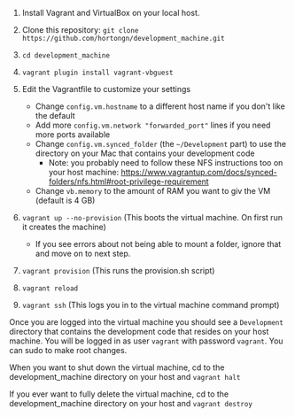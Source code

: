 1. Install Vagrant and VirtualBox on your local host.

1. Clone this repository: `git clone https://github.com/hortongn/development_machine.git`

1. `cd development_machine`

1. `vagrant plugin install vagrant-vbguest`

1. Edit the Vagrantfile to customize your settings
   * Change `config.vm.hostname` to a different host name if you don't like the default
   * Add more `config.vm.network "forwarded_port"` lines if you need more ports available
   * Change `config.vm.synced_folder` (the `~/Development` part) to use the directory on your Mac that contains your development code
      * Note: you probably need to follow these NFS instructions too on your host machine: https://www.vagrantup.com/docs/synced-folders/nfs.html#root-privilege-requirement
   * Change `vb.memory` to the amount of RAM you want to giv the VM (default is 4 GB)

1. `vagrant up --no-provision` (This boots the virtual machine.  On first run it creates the machine)
   * If you see errors about not being able to mount a folder, ignore that and move on to next step.

1. `vagrant provision` (This runs the provision.sh script)

1. `vagrant reload`

1. `vagrant ssh` (This logs you in to the virtual machine command prompt)

Once you are logged into the virtual machine you should see a `Development` directory that contains the development code that resides on your host machine.  You will be logged in as user `vagrant` with password `vagrant`.  You can sudo to make root changes.

When you want to shut down the virtual machine, cd to the development_machine directory on your host and `vagrant halt`

If you ever want to fully delete the virtual machine, cd to the development_machine directory on your host and `vagrant destroy`
